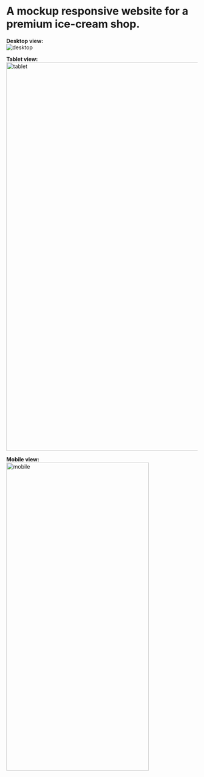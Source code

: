# A mockup responsive website for a premium ice-cream shop.

<b>Desktop view:</b>
<br>
<img src="https://github.com/txinz97/Coursera_HTML-CSS-and-Javascript-for-Web-Developers/blob/master/module2-solution/images/desktop.png?raw=true" alt="desktop">
<br>

<b>Tablet view: </b>
<br>
<img src="https://github.com/txinz97/Coursera_HTML-CSS-and-Javascript-for-Web-Developers/blob/master/module2-solution/images/tablet.png?raw=true" alt="tablet" width="768" height="1024">
<br>

<b>Mobile view: </b>
<br>
<img src="https://github.com/txinz97/Coursera_HTML-CSS-and-Javascript-for-Web-Developers/blob/master/module2-solution/images/mobile.png?raw=true" alt="mobile" width="375" height="812">

